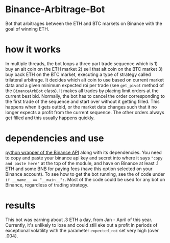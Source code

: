 # Binance-Arbitrage-Bot

Bot that arbitrages between the ETH and BTC markets on Binance with the goal of winning ETH. 

# how it works

In multiple threads, the bot loops a three part trade sequence which is 1) buy an alt coin on the ETH market 2) sell that alt coin on the BTC market 3) buy back ETH on the BTC market, executing a type of strategy called trilateral arbitrage. It decides which alt coin to use based on current market data and a given minimum expected roi per trade (see `get_pivot` method of the `BinanceArbBot` class). It makes all trades by placing limit orders at the current best bid. Normally, the bot has to cancel the order corresponding to the first trade of the sequence and start over without it getting filled. This happens when it gets outbid, or the market data changes such that it no longer expects a profit from the current sequence. The other orders always get filled and this usually happens quickly.

# dependencies and use

[python wrapper of the Binance API](https://github.com/sammchardy/python-binance) along with its dependencies. 
You need to copy and paste your binance api key and secret into where it says `"copy and paste here"` at the top of the module, and have on Binance at least .1 ETH and some BNB for paying fees (have this option selected on your Binance account). To see how to get the bot running, see the of code under `if __name__ == "__main__":`. Most of the code could be used for any bot on Binance, regardless of trading strategy.

# results

This bot was earning about .3 ETH a day, from Jan - April of this year.  Currently, it's unlikely to lose and could still eke out a profit in periods of exceptional volatility with the parameter `expected_roi` set very high (over .004). 
